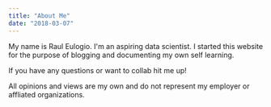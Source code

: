 ```yaml
---
title: "About Me"
date: "2018-03-07"
---
```


My name is Raul Eulogio. I'm an aspiring data scientist. I started this website for the purpose of blogging and documenting my own self learning. 

If you have any questions or want to collab hit me up!

All opinions and views are my own and do not represent my employer or affliated organizations.